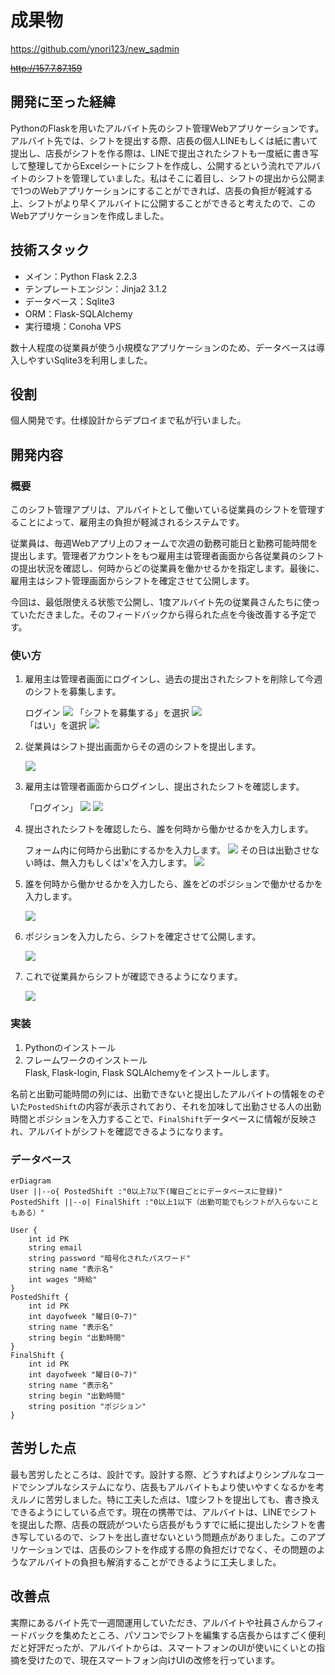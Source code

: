 # 成果物
https://github.com/ynori123/new_sadmin

~~http://157.7.87.159~~

## 開発に至った経緯
PythonのFlaskを用いたアルバイト先のシフト管理Webアプリケーションです。アルバイト先では、シフトを提出する際、店長の個人LINEもしくは紙に書いて提出し、店長がシフトを作る際は、LINEで提出されたシフトも一度紙に書き写して整理してからExcelシートにシフトを作成し、公開するという流れでアルバイトのシフトを管理していました。私はそこに着目し、シフトの提出から公開まで1つのWebアプリケーションにすることができれば、店長の負担が軽減する上、シフトがより早くアルバイトに公開することができると考えたので、このWebアプリケーションを作成しました。

## 技術スタック
- メイン：Python Flask 2.2.3
- テンプレートエンジン：Jinja2 3.1.2
- データベース：Sqlite3
- ORM：Flask-SQLAlchemy
- 実行環境：Conoha VPS

数十人程度の従業員が使う小規模なアプリケーションのため、データベースは導入しやすいSqlite3を利用しました。

## 役割
個人開発です。仕様設計からデプロイまで私が行いました。

## 開発内容
### 概要
このシフト管理アプリは、アルバイトとして働いている従業員のシフトを管理することによって、雇用主の負担が軽減されるシステムです。

従業員は、毎週Webアプリ上のフォームで次週の勤務可能日と勤務可能時間を提出します。管理者アカウントをもつ雇用主は管理者画面から各従業員のシフトの提出状況を確認し、何時からどの従業員を働かせるかを指定します。最後に、雇用主はシフト管理画面からシフトを確定させて公開します。

今回は、最低限使える状態で公開し、1度アルバイト先の従業員さんたちに使っていただきました。そのフィードバックから得られた点を今後改善する予定です。
### 使い方
1. 雇用主は管理者画面にログインし、過去の提出されたシフトを削除して今週のシフトを募集します。

    ログイン
    <img src="./.github/login.png">
    「シフトを募集する」を選択
    <img src="./.github/img00.png">    
    「はい」を選択
    <img src="./.github/img0.png">
1. 従業員はシフト提出画面からその週のシフトを提出します。

    <img src="./.github/img1.png">
1. 雇用主は管理者画面からログインし、提出されたシフトを確認します。

    「ログイン」
    <img src="./.github/login.png">
    <img src="./.github/img2.png">
1. 提出されたシフトを確認したら、誰を何時から働かせるかを入力します。

    フォーム内に何時から出勤にするかを入力します。
    <img src="./.github/img2.png">
    その日は出勤させない時は、無入力もしくは'x'を入力します。
    <img src="./.github/img3.png">
1. 誰を何時から働かせるかを入力したら、誰をどのポジションで働かせるかを入力します。

    <img src="./.github/img4.png">
1. ポジションを入力したら、シフトを確定させて公開します。

    <img src="./.github/img5.png">

1. これで従業員からシフトが確認できるようになります。

    <img src="./.github/img6.png">


### 実装
1. Pythonのインストール
1. フレームワークのインストール     
    Flask, Flask-login, Flask SQLAlchemyをインストールします。
   
名前と出勤可能時間の列には、出勤できないと提出したアルバイトの情報をのぞいた`PostedShift`の内容が表示されており、それを加味して出勤させる人の出勤時間とポジションを入力することで、`FinalShift`データベースに情報が反映され、アルバイトがシフトを確認できるようになります。

### データベース
```mermaid
erDiagram
User ||--o{ PostedShift :"0以上7以下(曜日ごとにデータベースに登録)"
PostedShift ||--o| FinalShift :"0以上1以下（出勤可能でもシフトが入らないこともある）"

User {
    int id PK
    string email
    string password "暗号化されたパスワード"
    string name "表示名"
    int wages "時給"
}
PostedShift {
    int id PK
    int dayofweek "曜日(0~7)"
    string name "表示名"
    string begin "出勤時間"
}
FinalShift {
    int id PK
    int dayofweek "曜日(0~7)"
    string name "表示名"
    string begin "出勤時間"
    string position "ポジション"
}
```

## 苦労した点
最も苦労したところは、設計です。設計する際、どうすればよりシンプルなコードでシンプルなシステムになり、店長もアルバイトもより使いやすくなるかを考えルノに苦労しました。特に工夫した点は、1度シフトを提出しても、書き換えできるようにしている点です。現在の携帯では、アルバイトは、LINEでシフトを提出した際、店長の既読がついたら店長がもうすでに紙に提出したシフトを書き写しているので、シフトを出し直せないという問題点がありました。このアプリケーションでは、店長のシフトを作成する際の負担だけでなく、その問題のようなアルバイトの負担も解消することができるように工夫しました。

## 改善点
実際にあるバイト先で一週間運用していただき、アルバイトや社員さんからフィードバックを集めたところ、パソコンでシフトを編集する店長からはすごく便利だと好評だったが、アルバイトからは、スマートフォンのUIが使いにくいとの指摘を受けたので、現在スマートフォン向けUIの改修を行っています。

